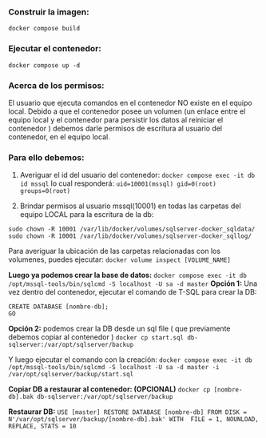 ### Construir la imagen:
```docker compose build```

### Ejecutar el contenedor:
```docker compose up -d```

### Acerca de los permisos:

El usuario que ejecuta comandos en el contenedor NO existe en el equipo local. Debido a que el contenedor posee un volumen (un enlace entre el equipo local y el contenedor para persistir los datos al reiniciar el contenedor ) debemos darle permisos de escritura al usuario del contenedor, en el equipo local. 

### Para ello debemos:

1. Averiguar el id del usuario del contenedor: 
```docker compose exec -it db id mssql``` 
lo cual responderá: ```uid=10001(mssql) gid=0(root) groups=0(root)```

2. Brindar permisos al usuario mssql(10001) en todas las carpetas del equipo LOCAL para la escritura de la db:
```
sudo chown -R 10001 /var/lib/docker/volumes/sqlserver-docker_sqldata/
sudo chown -R 10001 /var/lib/docker/volumes/sqlserver-docker_sqllog/
```
Para averiguar la ubicación de las carpetas relacionadas con los volumenes, puedes ejecutar:
```docker volume inspect [VOLUME_NAME]```

**Luego ya podemos crear la base de datos:**
```docker compose exec -it db /opt/mssql-tools/bin/sqlcmd -S localhost -U sa -d master```
**Opción 1:** Una vez dentro del contenedor, ejecutar el comando de T-SQL para crear la DB:
```
CREATE DATABASE [nombre-db];
GO
```
**Opción 2:** podemos crear la DB desde un sql file ( que previamente debemos copiar al contenedor )
```docker cp start.sql db-sqlserver:/var/opt/sqlserver/backup```

Y luego ejecutar el comando con la creación:
```docker compose exec -it db /opt/mssql-tools/bin/sqlcmd -S localhost -U sa -d master -i /var/opt/sqlserver/backup/start.sql```

**Copiar DB a restaurar al contenedor: (OPCIONAL)**
```docker cp [nombre-db].bak db-sqlserver:/var/opt/sqlserver/backup```

**Restaurar DB:**
```USE [master] RESTORE DATABASE [nombre-db] FROM DISK = N'/var/opt/sqlserver/backup/[nombre-db].bak' WITH  FILE = 1, NOUNLOAD, REPLACE, STATS = 10```

